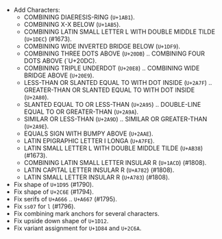 * Add Characters:
  - COMBINING DIAERESIS-RING (`U+1AB1`).
  - COMBINING X-X BELOW (`U+1AB5`).
  - COMBINING LATIN SMALL LETTER L WITH DOUBLE MIDDLE TILDE (`U+1DEC`) (#1673).
  - COMBINING WIDE INVERTED BRIDGE BELOW (`U+1DF9`).
  - COMBINING THREE DOTS ABOVE (`U+20DB`) .. COMBINING FOUR DOTS ABOVE (`U+20DC).
  - COMBINING TRIPLE UNDERDOT (`U+20E8`) .. COMBINING WIDE BRIDGE ABOVE (`U+20E9`).
  - LESS-THAN OR SLANTED EQUAL TO WITH DOT INSIDE (`U+2A7F`) .. GREATER-THAN OR SLANTED EQUAL TO WITH DOT INSIDE (`U+2A80`).
  - SLANTED EQUAL TO OR LESS-THAN (`U+2A95`) .. DOUBLE-LINE EQUAL TO OR GREATER-THAN (`U+2A9A`).
  - SIMILAR OR LESS-THAN (`U+2A9D`) .. SIMILAR OR GREATER-THAN (`U+2A9E`).
  - EQUALS SIGN WITH BUMPY ABOVE (`U+2AAE`).
  - LATIN EPIGRAPHIC LETTER I LONGA (`U+A7FE`).
  - LATIN SMALL LETTER L WITH DOUBLE MIDDLE TILDE (`U+AB38`) (#1673).
  - COMBINING LATIN SMALL LETTER INSULAR R (`U+1ACD`) (#1808).
  - LATIN CAPITAL LETTER INSULAR R (`U+A782`) (#1808).
  - LATIN SMALL LETTER INSULAR R (`U+A783`) (#1808).
* Fix shape of `U+1D95` (#1790).
* Fix shape of `U+2C6E` (#1794).
* Fix serifs of `U+A666` .. `U+A667` (#1795).
* Fix `ss07` for `l` (#1796).
* Fix combining mark anchors for several characters.
* Fix upside down shape of `U+1D12`.
* Fix variant assignment for `U+1D84` and `U+2C6A`.
